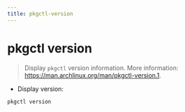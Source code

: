 ```yaml
---
title: pkgctl-version
---
```

# pkgctl version

> Display `pkgctl` version information.
> More information: <https://man.archlinux.org/man/pkgctl-version.1>.

- Display version:

`pkgctl version`
